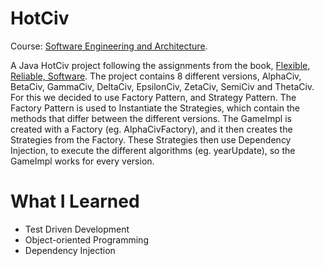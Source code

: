 # HotCiv
Course: [Software Engineering and Architecture](https://kursuskatalog.au.dk/en/course/82734/Softwarekonstruktion-og-softwarearkitektur).

A Java HotCiv project following the assignments from the book, [Flexible, Reliable, Software](http://www.baerbak.com/).
The project contains 8 different versions, AlphaCiv, BetaCiv, GammaCiv, DeltaCiv, EpsilonCiv, ZetaCiv, SemiCiv and ThetaCiv. 
For this we decided to use Factory Pattern, and Strategy Pattern. The Factory Pattern is used to Instantiate the Strategies, which contain the methods that differ between the different versions. The GameImpl is created with a Factory (eg. AlphaCivFactory), and it then creates the Strategies from the Factory. These Strategies then use Dependency Injection, to execute the different algorithms (eg. yearUpdate), so the GameImpl works for every version.

# What I Learned
* Test Driven Development
* Object-oriented Programming
* Dependency Injection
